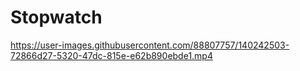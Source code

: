 # Stopwatch






https://user-images.githubusercontent.com/88807757/140242503-72866d27-5320-47dc-815e-e62b890ebde1.mp4

